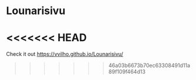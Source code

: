 # Lounarisivu
<<<<<<< HEAD
=======

Check it out https://vvilho.github.io/Lounarisivu/
>>>>>>> 46a03b6673b70ec63308491d11a89f109f464d13

